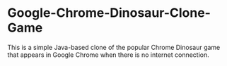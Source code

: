 # Google-Chrome-Dinosaur-Clone-Game
This is a simple Java-based clone of the popular Chrome Dinosaur game that appears in Google Chrome when there is no internet connection.
